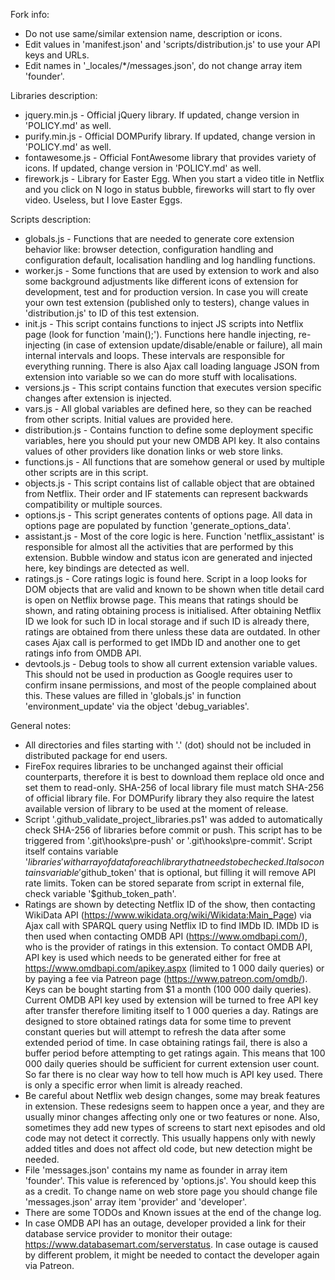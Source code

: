 Fork info:
  
- Do not use same/similar extension name, description or icons.
- Edit values in 'manifest.json' and 'scripts/distribution.js' to use your API keys and URLs.
- Edit names in '_locales/*/messages.json', do not change array item 'founder'.

Libraries description:
  
- jquery.min.js - Official jQuery library. If updated, change version in 'POLICY.md' as well.
- purify.min.js - Official DOMPurify library. If updated, change version in 'POLICY.md' as well.
- fontawesome.js - Official FontAwesome library that provides variety of icons. If updated, change version in 'POLICY.md'
                   as well.
- firework.js - Library for Easter Egg. When you start a video title in Netflix and you click on N logo in status bubble,
                fireworks will start to fly over video. Useless, but I love Easter Eggs.

Scripts description:
  
- globals.js - Functions that are needed to generate core extension behavior like: browser detection, configuration handling 
              and configuration default, localisation handling and log handling functions.
- worker.js - Some functions that are used by extension to work and also some background adjustments like different
              icons of extension for development, test and for production version. In case you will create your own 
              test extension (published only to testers), change values in 'distribution.js' to ID of this 
              test extension.
- init.js - This script contains functions to inject JS scripts into Netflix page (look for function 'main();'). Functions
            here handle injecting, re-injecting (in case of extension update/disable/enable or failure), all main
            internal intervals and loops. These intervals are responsible for everything running. There is also Ajax call
            loading language JSON from extension into variable so we can do more stuff with localisations.
- versions.js - This script contains function that executes version specific changes after extension is injected.
- vars.js - All global variables are defined here, so they can be reached from other scripts. Initial values are
            provided here.
- distribution.js - Contains function to define some deployment specific variables, here you should put your new OMDB API key.
                    It also contains values of other providers like donation links or web store links.
- functions.js - All functions that are somehow general or used by multiple other scripts are in this script.
- objects.js - This script contains list of callable object that are obtained from Netflix. Their order and IF statements
               can represent backwards compatibility or multiple sources.
- options.js - This script generates contents of options page. All data in options page are populated 
               by function 'generate_options_data'.
- assistant.js - Most of the core logic is here. Function 'netflix_assistant' is responsible for almost all the activities
                 that are performed by this extension. Bubble window and status icon are generated and injected here,
                 key bindings are detected as well.
- ratings.js - Core ratings logic is found here. Script in a loop looks for DOM objects that are valid and known to be
               shown when title detail card is open on Netflix browse page. This means that ratings should be shown,
               and rating obtaining process is initialised. After obtaining Netflix ID we look for such ID in local storage
               and if such ID is already there, ratings are obtained from there unless these data are outdated. In
               other cases Ajax call is performed to get IMDb ID and another one to get ratings info from OMDB API.
- devtools.js - Debug tools to show all current extension variable values. This should not be used in production as
                Google requires user to confirm insane permissions, and most of the people complained about this. These
                values are filled in 'globals.js' in function 'environment_update' via the object 'debug_variables'.

General notes:

- All directories and files starting with '.' (dot) should not be included in distributed package for end users.
- FireFox requires libraries to be unchanged against their official counterparts, therefore it is best to download them
  replace old once and set them to read-only. SHA-256 of local library file must match SHA-256 of official library file.
  For DOMPurify library they also require the latest available version of library to be used at the moment of release.
- Script '.github\_validate_project_libraries.ps1' was added to automatically check SHA-256 of libraries before commit 
  or push. This script has to be triggered from '.git\hooks\pre-push' or '.git\hooks\pre-commit'. Script itself contains 
  variable '$libraries' with array of data for each library that needs to be checked. It also contains variable '$github_token' 
  that is optional, but filling it will remove API rate limits. Token can be stored separate from script in external file, 
  check variable '$github_token_path'.
- Ratings are shown by detecting Netflix ID of the show, then contacting WikiData API (https://www.wikidata.org/wiki/Wikidata:Main_Page)
  via Ajax call with SPARQL query using Netflix ID to find IMDb ID. IMDb ID is then used when contacting OMDB API
  (https://www.omdbapi.com/), who is the provider of ratings in this extension. To contact OMDB API, API key is used which
  needs to be generated either for free at https://www.omdbapi.com/apikey.aspx (limited to 1 000 daily queries) or by
  paying a fee via Patreon page (https://www.patreon.com/omdb/). Keys can be bought starting from $1 a month (100 000 daily 
  queries). Current OMDB API key used by extension will be turned to free API key after transfer therefore limiting itself to 
  1 000 queries a day. Ratings are designed to store obtained ratings data for some time to prevent constant queries but will 
  attempt to refresh the data after some extended period of time. In case obtaining ratings fail, there is also a buffer 
  period before attempting to get ratings again. This means that 100 000 daily queries should be sufficient for current 
  extension user count. So far there is no clear way how to tell how much is API key used. There is only a specific error 
  when limit is already reached.
- Be careful about Netflix web design changes, some may break features in extension. These redesigns seem to happen once
  a year, and they are usually minor changes affecting only one or two features or none. Also, sometimes they add new types
  of screens to start next episodes and old code may not detect it correctly. This usually happens only with newly added
  titles and does not affect old code, but new detection might be needed.
- File 'messages.json' contains my name as founder in array item 'founder'. This value is referenced by 'options.js'. 
  You should keep this as a credit. To change name on web store page you should change file 'messages.json' array item 'provider'
  and 'developer'.
- There are some TODOs and Known issues at the end of the change log.
- In case OMDB API has an outage, developer provided a link for their database service provider to monitor their outage:
  https://www.databasemart.com/serverstatus. In case outage is caused by different problem, it might be needed to contact the
  developer again via Patreon.